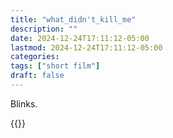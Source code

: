 ```yaml
---
title: "what_didn't_kill_me"
description: ""
date: 2024-12-24T17:11:12-05:00
lastmod: 2024-12-24T17:11:12-05:00
categories: 
tags: ["short film"]
draft: false
---
```



Blinks.

{{<youtube kb0m6mljcT8>}}
